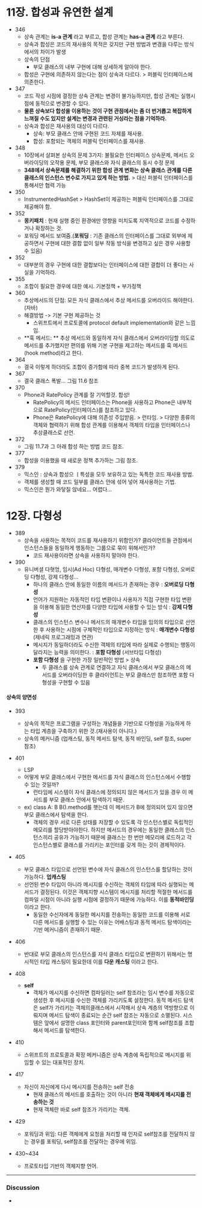 # 11장. 합성과 유연한 설계

- 346
  - 상속 관계는 __is-a 관계__ 라고 부르고, 합성 관계는 __has-a 관계__ 라고 부른다.
  - 상속과 합성은 코드의 재사용의 목적은 갖지만 구현 방법과 변경을 다루는 방식에서의 차이가 발생
  - 상속의 단점
    - 부모 클래스의 내부 구현에 대해 상세하게 알아야 한다.
  - 합성은 구현에 의존하지 않는다는 점이 상속과 다르다. > 퍼블릭 인터페이스에 의존한다.
- 347
  - 코드 작성 시점에 결정한 상속 관계는 변경이 불가능하지만, 합성 관계는 실행시점에 동적으로 변경할 수 있다.
  - **물론 상속보다 합성을 이용하는 것이 구현 관점에서는 좀 더 번거롭고 복잡하게 느껴질 수도 있지만 설계는 변경과 관련된 거싱라는 점을 기억하라.**
  - 상속과 합성은 재사용의 대상이 다르다.
    - 상속: 부모 클래스 안에 구현된 코드 자체를 재사용.
    - 합성: 포함되는 객체의 퍼블릭 인터페이스를 재사용.
- 348
  - 10장에서 살펴본 상속의 문제 3가지: 불필요한 인터페이스 상속문제, 메서드 오버라이딩의 오작용 문제, 부모 클래스와 자식 클래스의 동시 수정 문제
  - **348에서 상속문제를 해결하기 위한 합성 관계 변화는 상속 클래스 관계를 다른 클래스의 인스턴스 변수로 가지고 있게 하는 방법.** > 대신 퍼블릭 인터페이스를 통해서만 협력 가능
- 350
  - InstrumentedHashSet > HashSet이 제공하는 퍼블릭 인터페이스를 그대로 제공해야 함.
- 352
  - **몽키패치** : 현재 실행 중인 환경에만 영향을 미치도록 지역적으로 코드를 수정하거나 확장하는 것. 
  - 포워딩 메서드 보여줌.(**포워딩** : 기존 클래스의 인터페이스를 그대로 외부에 제공하면서 구현에 대한 결합 없이 일부 작동 방식을 변경하고 싶은 경우 사용할 수 있음)
- 352
  - 대부분의 경우 구현에 대한 결합보다는 인터페이스에 대한 결합이 더 좋다는 사실을 기억하라.
- 355
  - 조합이 필요한 경우에 대한 예시. 기본정책 + 부가정책
- 360
  - 추상메서드의 단점: 모든 자식 클래스에서 추상 메서드를 오버라이드 해야한다.(자바)
  - 해결방법 -> 기본 구현 제공하는 것
    - 스위프트에서 프로토콜에 protocol default implementation와 같은 느낌임.
  - **훅 메서드: ** 추상 메서드와 동일하게 자식 클래스에서 오버라이딩할 의도로 메서드를 추가했지만 편의를 위해 기본 구현을 제고하는 메서드를 훅 메서드(hook method)라고 한다. 
- 364
  - 결국 이렇게 하더라도 조합이 증가함에 따라 중복 코드가 발생하게 된다.
- 367
  - 결국 클래스 폭발... 그림 11.6 참조
- 370
  - Phone과 RatePolicy 관계를 잘 기억할것. 합성!
    - RatePolicy의 메서드 인터페이스는 Phone을 사용하고 Phone은 내부적으로 RatePolicy(인터페이스)를 참조하고 있다.
    - Phone은 RatePolicy에 대해 의존성 주입받음. > 런타임. > 다양한 종류의 객체와 협력하기 위해 합성 관계를 이용해서 객체의 타입을 인터페이스나 추상클래스로 선언.
- 372
  - 그림 11.7과 그 아래 합성 하는 방법 코드 참조.
- 377
  - 합성을 이용했을 때 새로운 정책 추가하는 그림 참조.
- 379
  - 믹스인 :  상속과 합성으 ㅣ특성을 모두 보유하고 있는 독특한 코드 재사용 방법.
  - 객체를 생성할 때 코드 일부를 클래스 안에 섞어 넣어 재사용하는 기법.
  - 믹스인은 뭔가 와닿질 않네요... 어렵다...





# 12장. 다형성

- 389
  - 상속을 사용하는 목적이 코드를 재사용하기 위함인가? 클라이언트들 관점에서 인스턴스들을 동일하게 행동하는 그룹으로 묶이 위해서인가?
    - 코드 재사용이라면 상속을 사용하지 말아야 한다.
- 390
  - 유니버셜 다혓엉, 임시(Ad Hoc) 다형성, 매개변수 다형성, 포함 다형성, 오버로딩 다형성, 강제 다형성...
    - 하나의 클래스 안에 동일한 이름의 메서드가 존재하는 경우 : **오버로딩 다형성**
    - 언어가 지원하는 자동적인 타입 변환이나 사용자가 직접 구현한 타입 변환을 이용해 동일한 연산자를 다양한 타입에 사용할 수 있는 방식 : **강제 다형성**
    - 클래스의 인스턴스 변수나 메서드의 매개변수 타입을 임의의 타입으로 선언한 후 사용하는 시점에 구체적인 타입으로 지정하는 방식 : **매개변수 다형성** (제네릭 프로그래밍과 연관)
    - 메시지가 동일하더라도 수신한 객체의 타입에 따라 실제로 수행되는 행동이 달라지는 능력을 의미한다. : **포함 다형성** (서브타입 다형성)
    - **포함 다형성** 을 구현한 가장 일반적인 방법 > 상속
      - 두 클래스를 상속 관계로 연결하고 자식 클래스에서 부모 클래스의 메서드를 오버라이딩한 후 클라이언트는 부모 클래스만 참조하면 포함 다형성을 구현할 수 있음

#### 상속의 양면성

- 393

  - 상속의 목적은 프로그램을 구성하는 개념들을 기반으로 다형성을 가능하게 하는 타입 계층을 구축하기 위한 것.(재사용이 아니다.)
  - 상속의 메커니즘 (업캐스팅, 동적 메서드 탐색, 동적 바인딩, self 참조, super 참조)

- 401

  - LSP
  - 어떻게 부모 클래스에서 구현한 메서드를 자식 클래스의 인스턴스에서 수행할 수 있는 것일까?
    - 런타임에 시스템이 자식 클래스에 정의되지 않은 메서드가 있을 경우 이 메서드를 부모 클래스 안에서 탐색하기 때문.
  - ex) class A: B 
    B().method를 햇는데 이 메서드가 B에 정의되어 있지 않으면 부모 클래스에서 탐색을 한다.
    - 객체의 경우 서로 다른 상태를 저장할 수 있도록 각 인스턴스별로 독립적인 메모리를 할당받아야한다. 하지만 메서드의 경우에는 동일한 클래스의 인스턴스끼리 공유가 가능하기 때문에 클래스는 한 번만 메모리에 로드하고 각 인스턴스별로 클래스를 가리키는 포인터를 갖게 하는 것이 경제적이다.

- 405

  - 부모 클래스 타입으로 선언된 변수에 자식 클래스의 인스턴스를 할당하는 것이 가능하다. **업캐스팅**
  - 선언된 변수 타입이 아니라 메시지를 수신하는 객체의 타입에 따라 실행되는 메서드가 결정된다. 이것은 객체지향 시스템이 메시지를 처리할 적절한 메서드를 컴파일 시점이 아니라 실행 시점에 결정하기 때문에 가능하다. 이를 **동적바인딩** 이라고 한다. 
    - 동일한 수신자에게 동일한 메시지를 전송하는 동일한 코드를 이용해 서로 다른 메서드를 실행할 수 있는 이유는 어배스팅과 동적 메서드 탐색이라는 기반 메커니즘이 존재하기 때문.

- 406

  - 반대로 부모 클래스의 인스턴스를 자식 클래스 타입으로 변환하기 위해서는 명시적인 타입 캐스팅이 필요한데 이를 **다운 캐스팅** 이라고 한다.

- 408

  - **self**
    - 객체가 메시지를 수신하면 컴파일러는 self 참조라는 임시 변수를 자동으로 생성한 후 메시지를 수신한 객체를 가리키도록 설정한다. 동적 메서드 탐색은 self가 가리키는 객체의클래스에서 시작해서 상속 계층의 역방향으로 이뤄지며 메서드 탐색이 종료되는 순간 self 참조는 자동으로 소멸된다. 시스템은 앞에서 설명한 class 포인터와 parent포인터와 함께 self참조를 조합해서 메서드를 탐색한다.

- 410

  - 스위프트의 프로토콜과 확장 메커니즘은 상속 계층에 독립적으로 메시지를 위임할 수 있는 대표적인 장치.

- 417

  - 자신이 자신에게 다시 메시지를 전송하는 self 전송
    - 현재 클래스의 메서드를 호출하는 것이 아니라 **현재 객체에게 메시지를 전송하는 것**
    - 현재 객체란 바로 self 참조가 가리키는 객체.

- 429

  - 포워딩과 위임: 다른 객체에게 요청을 처리할 때 인자로 self참조를 전달하지 않는 경우를 포워딩, self참조를 전달하는 경우에 위임. 

- 430~434

  - 프로토타입 기반의 객체지향 언어.

  

----

### Discussion

- 